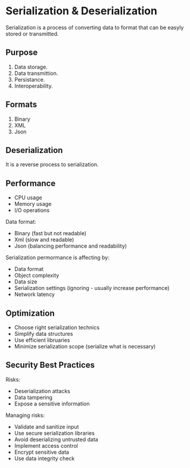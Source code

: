 # Serialization & Deserialization
Serialization is a process of converting data to format that can be easyly stored or transmitted.
## Purpose
1. Data storage.
2. Data transmittion.
3. Persistance.
4. Interoperability.
## Formats
1. Binary
2. XML
3. Json

## Deserialization 
It is a reverse process to serialization.

## Performance
- CPU usage
- Memory usage
- I/O operations

Data format:
- Binary (fast but not readable)
- Xml (slow and readable)
- Json (balancing performance and readability)

Serialization permormance is affecting by:
- Data format
- Object complexity
- Data size
- Serialization settings (ignoring - usually increase performance)
- Network latency

## Optimization
- Choose right serialization technics
- Simplify data structures
- Use efficient libruaries
- Minimize serialization scope (serialize what is necessary)

## Security Best Practices

Risks:
- Deserialization attacks
- Data tampering
- Expose a sensitive information

Managing risks:
- Validate and sanitize input
- Use secure serialization libraries
- Avoid deserializing untrusted data
- Implement access control
- Encrypt sensitive data
- Use data integrity check

